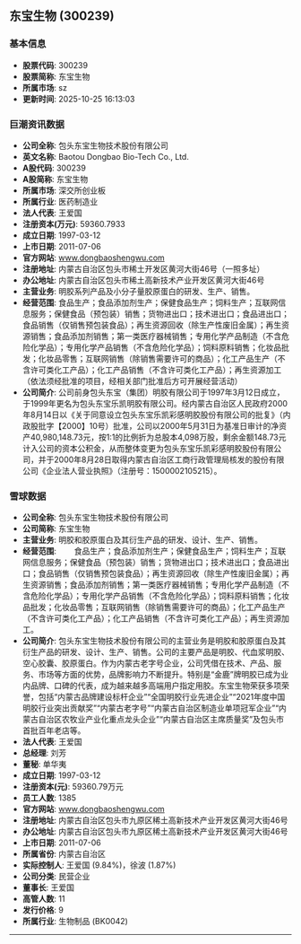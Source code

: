 ## 东宝生物 (300239)

### 基本信息

- **股票代码**: 300239
- **股票简称**: 东宝生物
- **所属市场**: sz
- **更新时间**: 2025-10-25 16:13:03

### 巨潮资讯数据

- **公司全称**: 包头东宝生物技术股份有限公司
- **英文名称**: Baotou Dongbao Bio-Tech Co., Ltd.
- **A股代码**: 300239
- **A股简称**: 东宝生物
- **所属市场**: 深交所创业板
- **所属行业**: 医药制造业
- **法人代表**: 王爱国
- **注册资本(万元)**: 59360.7933
- **成立日期**: 1997-03-12
- **上市日期**: 2011-07-06
- **官方网站**: www.dongbaoshengwu.com
- **注册地址**: 内蒙古自治区包头市稀土开发区黄河大街46号（一照多址）
- **办公地址**: 内蒙古自治区包头市稀土高新技术产业开发区黄河大街46号
- **主营业务**: 明胶系列产品及小分子量胶原蛋白的研发、生产、销售。
- **经营范围**: 食品生产；食品添加剂生产；保健食品生产；饲料生产；互联网信息服务；保健食品（预包装）销售；货物进出口；技术进出口；食品进出口；食品销售（仅销售预包装食品）；再生资源回收（除生产性废旧金属）；再生资源销售；食品添加剂销售；第一类医疗器械销售；专用化学产品制造（不含危险化学品）；专用化学产品销售（不含危险化学品）；饲料原料销售；化妆品批发；化妆品零售；互联网销售（除销售需要许可的商品）；化工产品生产（不含许可类化工产品）；化工产品销售（不含许可类化工产品）；再生资源加工（依法须经批准的项目，经相关部门批准后方可开展经营活动）
- **公司简介**: 公司前身包头东宝（集团）明胶有限公司于1997年3月12日成立，于1999年更名为包头东宝乐凯明胶有限公司。经内蒙古自治区人民政府2000年8月14日以《关于同意设立包头东宝乐凯彩感明胶股份有限公司的批复》（内政股批字【2000】10号）批准，公司以2000年5月31日为基准日审计的净资产40,980,148.73元，按1:1的比例折为总股本4,098万股，剩余金额148.73元计入公司的资本公积金，从而整体变更为包头东宝乐凯彩感明胶股份有限公司，并于2000年8月28日取得内蒙古自治区工商行政管理局核发的股份有限公司《企业法人营业执照》（注册号：1500002105215）。

### 雪球数据

- **公司全称**: 包头东宝生物技术股份有限公司
- **公司简称**: 东宝生物
- **主营业务**: 明胶和胶原蛋白及其衍生产品的研发、设计、生产、销售。
- **经营范围**: 　　食品生产；食品添加剂生产；保健食品生产；饲料生产；互联网信息服务；保健食品（预包装）销售；货物进出口；技术进出口；食品进出口；食品销售（仅销售预包装食品）；再生资源回收（除生产性废旧金属）；再生资源销售；食品添加剂销售；第一类医疗器械销售；专用化学产品制造（不含危险化学品）；专用化学产品销售（不含危险化学品）；饲料原料销售；化妆品批发；化妆品零售；互联网销售（除销售需要许可的商品）；化工产品生产（不含许可类化工产品）；化工产品销售（不含许可类化工产品）；再生资源加工。
- **公司简介**: 包头东宝生物技术股份有限公司的主营业务是明胶和胶原蛋白及其衍生产品的研发、设计、生产、销售。公司的主要产品是明胶、代血浆明胶、空心胶囊、胶原蛋白。作为内蒙古老字号企业，公司凭借在技术、产品、服务、市场等方面的优势，品牌影响力不断提升。特别是“金鹿”牌明胶已成为业内品牌、口碑的代表，成为越来越多高端用户指定用胶。东宝生物荣获多项荣誉，包括“内蒙古品牌建设标杆企业”“全国明胶行业先进企业”“2021年度中国明胶行业突出贡献奖”“内蒙古老字号”“内蒙古自治区制造业单项冠军企业”“内蒙古自治区农牧业产业化重点龙头企业”“内蒙古自治区主席质量奖”及包头市首批百年老店等。
- **法人代表**: 王爱国
- **总经理**: 刘芳
- **董秘**: 单华夷
- **成立日期**: 1997-03-12
- **注册资本(元)**: 59360.79万元
- **员工人数**: 1385
- **官方网站**: www.dongbaoshengwu.com
- **注册地址**: 内蒙古自治区包头市九原区稀土高新技术产业开发区黄河大街46号
- **办公地址**: 内蒙古自治区包头市九原区稀土高新技术产业开发区黄河大街46号
- **上市日期**: 2011-07-06
- **所属省份**: 内蒙古自治区
- **实际控制人**: 王爱国 (9.84%)，徐波 (1.87%)
- **公司分类**: 民营企业
- **董事长**: 王爱国
- **高管人数**: 11
- **发行价格**: 9
- **所属行业**: 生物制品 (BK0042)

---